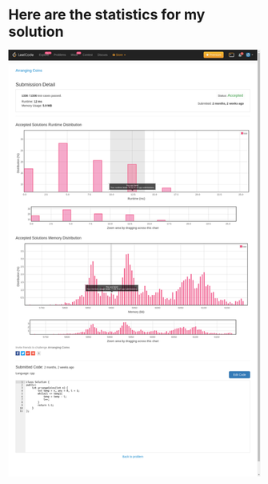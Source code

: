 # **Here are the statistics for my solution**
![Solution Stats](https://github.com/shashwatroy/Leetcode/blob/master/Arranging%20Coins.png)
